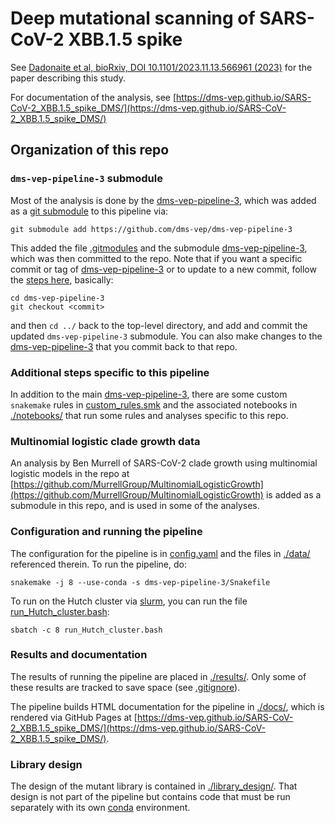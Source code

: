 # Deep mutational scanning of SARS-CoV-2 XBB.1.5 spike 
See [Dadonaite et al, bioRxiv, DOI 10.1101/2023.11.13.566961 (2023)](https://doi.org/10.1101/2023.11.13.566961
) for the paper describing this study.

For documentation of the analysis, see [https://dms-vep.github.io/SARS-CoV-2_XBB.1.5_spike_DMS/](https://dms-vep.github.io/SARS-CoV-2_XBB.1.5_spike_DMS/)

## Organization of this repo

### `dms-vep-pipeline-3` submodule

Most of the analysis is done by the [dms-vep-pipeline-3](https://github.com/dms-vep/dms-vep-pipeline-3), which was added as a [git submodule](https://git-scm.com/book/en/v2/Git-Tools-Submodules) to this pipeline via:

    git submodule add https://github.com/dms-vep/dms-vep-pipeline-3

This added the file [.gitmodules](.gitmodules) and the submodule [dms-vep-pipeline-3](dms-vep-pipeline-3), which was then committed to the repo.
Note that if you want a specific commit or tag of [dms-vep-pipeline-3](https://github.com/dms-vep/dms-vep-pipeline-3) or to update to a new commit, follow the [steps here](https://stackoverflow.com/a/10916398), basically:

    cd dms-vep-pipeline-3
    git checkout <commit>

and then `cd ../` back to the top-level directory, and add and commit the updated `dms-vep-pipeline-3` submodule.
You can also make changes to the [dms-vep-pipeline-3](https://github.com/dms-vep/dms-vep-pipeline-3) that you commit back to that repo.

### Additional steps specific to this pipeline
In addition to the main [dms-vep-pipeline-3](https://github.com/dms-vep/dms-vep-pipeline-3), there are some custom `snakemake` rules in [custom_rules.smk](custom_rules.smk) and the associated notebooks in [./notebooks/](notebooks) that run some rules and analyses specific to this repo.

### Multinomial logistic clade growth data
An analysis by Ben Murrell of SARS-CoV-2 clade growth using multinomial logistic models in the repo at [https://github.com/MurrellGroup/MultinomialLogisticGrowth](https://github.com/MurrellGroup/MultinomialLogisticGrowth) is added as a submodule in this repo, and is used in some of the analyses.

### Configuration and running the pipeline
The configuration for the pipeline is in [config.yaml](config.yaml) and the files in [./data/](data) referenced therein.
To run the pipeline, do:

    snakemake -j 8 --use-conda -s dms-vep-pipeline-3/Snakefile

To run on the Hutch cluster via [slurm](https://slurm.schedmd.com/), you can run the file [run_Hutch_cluster.bash](run_Hutch_cluster.bash):

    sbatch -c 8 run_Hutch_cluster.bash

### Results and documentation
The results of running the pipeline are placed in [./results/](results).
Only some of these results are tracked to save space (see [.gitignore](.gitignore)).

The pipeline builds HTML documentation for the pipeline in [./docs/](docs), which is rendered via GitHub Pages at [https://dms-vep.github.io/SARS-CoV-2_XBB.1.5_spike_DMS/](https://dms-vep.github.io/SARS-CoV-2_XBB.1.5_spike_DMS/).

### Library design
The design of the mutant library is contained in [./library_design/](library_design).
That design is not part of the pipeline but contains code that must be run separately with its own [conda](https://docs.conda.io/) environment.
